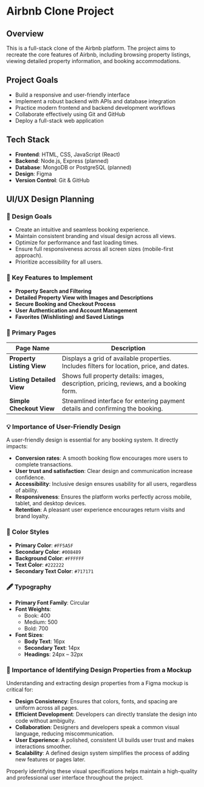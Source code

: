 # Airbnb Clone Project

## Overview

This is a full-stack clone of the Airbnb platform. The project aims to recreate the core features of Airbnb, including browsing property listings, viewing detailed property information, and booking accommodations.

## Project Goals

- Build a responsive and user-friendly interface
- Implement a robust backend with APIs and database integration
- Practice modern frontend and backend development workflows
- Collaborate effectively using Git and GitHub
- Deploy a full-stack web application

## Tech Stack

- **Frontend**: HTML, CSS, JavaScript (React)
- **Backend**: Node.js, Express (planned)
- **Database**: MongoDB or PostgreSQL (planned)
- **Design**: Figma
- **Version Control**: Git & GitHub


## UI/UX Design Planning

### 🎯 Design Goals

- Create an intuitive and seamless booking experience.
- Maintain consistent branding and visual design across all views.
- Optimize for performance and fast loading times.
- Ensure full responsiveness across all screen sizes (mobile-first approach).
- Prioritize accessibility for all users.

### 🔑 Key Features to Implement

- **Property Search and Filtering**  
- **Detailed Property View with Images and Descriptions**  
- **Secure Booking and Checkout Process**  
- **User Authentication and Account Management**  
- **Favorites (Wishlisting) and Saved Listings**  

### 📄 Primary Pages

| Page Name               | Description                                                                                  |
|-------------------------|----------------------------------------------------------------------------------------------|
| **Property Listing View** | Displays a grid of available properties. Includes filters for location, price, and dates.    |
| **Listing Detailed View** | Shows full property details: images, description, pricing, reviews, and a booking form.     |
| **Simple Checkout View**  | Streamlined interface for entering payment details and confirming the booking.              |

### 💡 Importance of User-Friendly Design

A user-friendly design is essential for any booking system. It directly impacts:

- **Conversion rates**: A smooth booking flow encourages more users to complete transactions.
- **User trust and satisfaction**: Clear design and communication increase confidence.
- **Accessibility**: Inclusive design ensures usability for all users, regardless of ability.
- **Responsiveness**: Ensures the platform works perfectly across mobile, tablet, and desktop devices.
- **Retention**: A pleasant user experience encourages return visits and brand loyalty.

### 🎨 Color Styles

- **Primary Color**: `#FF5A5F`
- **Secondary Color**: `#008489`
- **Background Color**: `#FFFFFF`
- **Text Color**: `#222222`
- **Secondary Text Color**: `#717171`

### 🖋️ Typography

- **Primary Font Family**: Circular
- **Font Weights**:
  - Book: 400
  - Medium: 500
  - Bold: 700
- **Font Sizes**:
  - **Body Text**: 16px
  - **Secondary Text**: 14px
  - **Headings**: 24px – 32px

### 🧠 Importance of Identifying Design Properties from a Mockup

Understanding and extracting design properties from a Figma mockup is critical for:

- **Design Consistency**: Ensures that colors, fonts, and spacing are uniform across all pages.
- **Efficient Development**: Developers can directly translate the design into code without ambiguity.
- **Collaboration**: Designers and developers speak a common visual language, reducing miscommunication.
- **User Experience**: A polished, consistent UI builds user trust and makes interactions smoother.
- **Scalability**: A defined design system simplifies the process of adding new features or pages later.

Properly identifying these visual specifications helps maintain a high-quality and professional user interface throughout the project.

